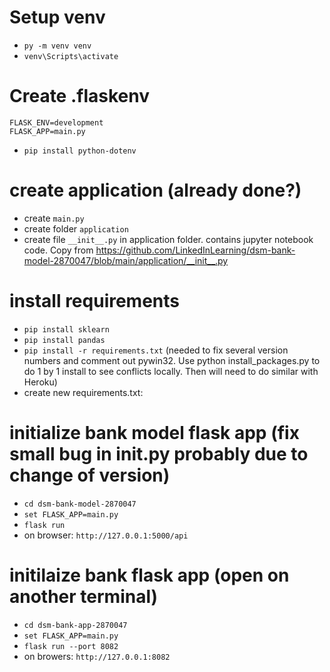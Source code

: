 # Setup venv
- `py -m venv venv`
- `venv\Scripts\activate`

# Create .flaskenv
    FLASK_ENV=development
    FLASK_APP=main.py

- `pip install python-dotenv`

# create application (already done?)
- create `main.py`
- create folder `application`
- create file `__init__.py` in application folder. contains jupyter notebook code. Copy from https://github.com/LinkedInLearning/dsm-bank-model-2870047/blob/main/application/__init__.py

# install requirements
- `pip install sklearn`
- `pip install pandas`
- `pip install -r requirements.txt` (needed to fix several version numbers and comment out pywin32. Use python install_packages.py to do 1 by 1 install to see conflicts locally. Then will need to do similar with Heroku)
- create new requirements.txt: 

# initialize bank model flask app (fix small bug in __init__.py probably due to change of version) 
- `cd dsm-bank-model-2870047`
- `set FLASK_APP=main.py`
- `flask run`
- on browser: `http://127.0.0.1:5000/api`

# initilaize bank flask app (open on another terminal)
- `cd dsm-bank-app-2870047`
- `set FLASK_APP=main.py`
- `flask run --port 8082`
- on browers: `http://127.0.0.1:8082`

